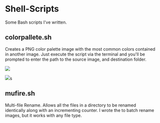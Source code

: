 # Shell-Scripts
Some Bash scripts I've written.

## colorpallete.sh
Creates a PNG color palette image with the most common colors contained in another image. Just execute the script via the terminal and you'll be prompted to enter the path to the source image, and destination folder.

<img src="https://i.imgur.com/G0olWDV.png" />

<img src="https://i.imgur.com/pNjQHUm.jpg" />s


## mufire.sh
Multi-file Rename. Allows all the files in a directory to be renamed identically along with an incrementing counter. I wrote the to batch rename images, but it works with any file type.